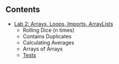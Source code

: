 ## Contents

* [Lab 2: Arrays, Loops, Imports, ArrayLists](/basiclibrary/src/main/java/basiclibrary/Lab2.java) 
    * Rolling Dice (n times)
    * Contains Duplicates
    * Calculating Averages
    * Arrays of Arrays
    * [Tests](/basiclibrary/src/test/java/basiclibrary/Lab2Test.java)